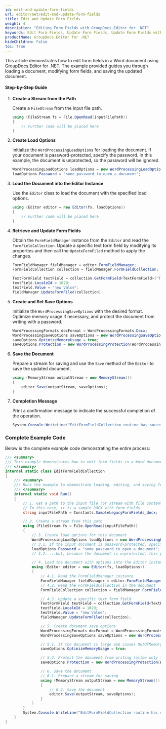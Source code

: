 ```yaml
---
id: edit-and-update-form-fields
url: editor/net/edit-and-update-form-fields
title: Edit and Update Form Fields
weight: 4
description: "Editing Form Fields with GroupDocs.Editor for .NET"
keywords: Edit Form Fields, Update Form Fields, Update Form Fields with Word Document Protection, FormFieldManager
productName: GroupDocs.Editor for .NET
hideChildren: False
toc: True
---
```


This article demonstrates how to edit form fields in a Word document using GroupDocs.Editor for .NET. The example provided guides you through loading a document, modifying form fields, and saving the updated document.

#### Step-by-Step Guide

1. **Create a Stream from the Path**

   Create a `FileStream` from the input file path.

   ```csharp
   using (FileStream fs = File.OpenRead(inputFilePath))
   {
       // Further code will be placed here
   }
   ```

2. **Create Load Options**

   Initialize the `WordProcessingLoadOptions` for loading the document. If your document is password-protected, specify the password. In this example, the document is unprotected, so the password will be ignored.

   ```csharp
   WordProcessingLoadOptions loadOptions = new WordProcessingLoadOptions();
   loadOptions.Password = "some_password_to_open_a_document";
   ```

3. **Load the Document into the Editor Instance**

   Use the `Editor` class to load the document with the specified load options.

   ```csharp
   using (Editor editor = new Editor(fs, loadOptions))
   {
       // Further code will be placed here
   }
   ```

4. **Retrieve and Update Form Fields**

   Obtain the `FormFieldManager` instance from the `Editor` and read the `FormFieldCollection`. Update a specific text form field by modifying its properties and then call the `UpdateFormFiled` method to apply the changes.

   ```csharp
   FormFieldManager fieldManager = editor.FormFieldManager;
   FormFieldCollection collection = fieldManager.FormFieldCollection;

   TextFormField textField = collection.GetFormField<TextFormField>("Text1");
   textField.LocaleId = 1029;
   textField.Value = "new Value";
   fieldManager.UpdateFormFiled(collection);
   ```

5. **Create and Set Save Options**

   Initialize the `WordProcessingSaveOptions` with the desired format. Optimize memory usage if necessary, and protect the document from writing with a password.

   ```csharp
   WordProcessingFormats docFormat = WordProcessingFormats.Docx;
   WordProcessingSaveOptions saveOptions = new WordProcessingSaveOptions(docFormat);
   saveOptions.OptimizeMemoryUsage = true;
   saveOptions.Protection = new WordProcessingProtection(WordProcessingProtectionType.AllowOnlyFormFields, "write_password");
   ```

6. **Save the Document**

   Prepare a stream for saving and use the `Save` method of the `Editor` to save the updated document.

   ```csharp
   using (MemoryStream outputStream = new MemoryStream())
   {
       editor.Save(outputStream, saveOptions);
   }
   ```

7. **Completion Message**

   Print a confirmation message to indicate the successful completion of the operation.

   ```csharp
   System.Console.WriteLine("EditFormFieldCollection routine has successfully finished");
   ```

### Complete Example Code

Below is the complete example code demonstrating the entire process:

```csharp
/// <summary>
/// This example demonstrates how to edit form fields in a Word document using GroupDocs.Editor for .NET.
/// </summary>
internal static class EditFormFieldCollection
{
    /// <summary>
    /// Runs the example to demonstrate loading, editing, and saving form fields in a document.
    /// </summary>
    internal static void Run()
    {
        // 1. Get a path to the input file (or stream with file content).
        // In this case, it is a sample DOCX with form fields.
        string inputFilePath = Constants.SampleLegacyFormFields_docx;

        // 2. Create a stream from this path
        using (FileStream fs = File.OpenRead(inputFilePath))
        {
            // 3. Create load options for this document
            WordProcessingLoadOptions loadOptions = new WordProcessingLoadOptions();
            // 3.1. If the input document is password-protected, specify the password for its opening...
            loadOptions.Password = "some_password_to_open_a_document";
            // 3.2. ...but, because the document is unprotected, this password will be ignored

            // 4. Load the document with options into the Editor instance
            using (Editor editor = new Editor(fs, loadOptions))
            {
                // 4.1. Read the FormFieldManager instance
                FormFieldManager fieldManager = editor.FormFieldManager;
                // 4.2. Read the FormFieldCollection in the document
                FormFieldCollection collection = fieldManager.FormFieldCollection;

                // 4.3. Update a specific text form field
                TextFormField textField = collection.GetFormField<TextFormField>("Text1");
                textField.LocaleId = 1029;
                textField.Value = "new Value";
                fieldManager.UpdateFormFiled(collection);

                // 5. Create document save options
                WordProcessingFormats docFormat = WordProcessingFormats.Docx;
                WordProcessingSaveOptions saveOptions = new WordProcessingSaveOptions(docFormat);

                // 5.1. If the document is large and causes OutOfMemoryException, set the memory optimization option
                saveOptions.OptimizeMemoryUsage = true;

                // 5.2. Protect the document from writing (allow only form fields) with a password
                saveOptions.Protection = new WordProcessingProtection(WordProcessingProtectionType.AllowOnlyFormFields, "write_password");

                // 6. Save the document
                // 6.1. Prepare a stream for saving
                using (MemoryStream outputStream = new MemoryStream())
                {
                    // 6.2. Save the document
                    editor.Save(outputStream, saveOptions);
                }
            }
        }
        System.Console.WriteLine("EditFormFieldCollection routine has successfully finished");
    }
}
```
